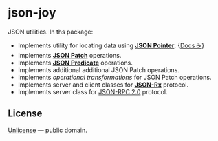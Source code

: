 # json-joy

JSON utilities. In ths package:

- Implements utility for locating data using [__JSON Pointer__][json-pointer]. {[Docs ☕️](./docs/json-pointer.md)}
- Implements [__JSON Patch__][json-patch] operations.
- Implements [__JSON Predicate__][json-predicate] operations.
- Implements additional additional JSON Patch operations.
- Implements *operational transformations* for JSON Patch operations.
- Implements server and client classes for [__JSON-Rx__][json-rx] protocol.
- Implements server class for [JSON-RPC 2.0][json-rpc] protocol.

[json-pointer]: https://tools.ietf.org/html/rfc6901
[json-patch]: https://tools.ietf.org/html/rfc6902
[json-predicate]: https://tools.ietf.org/id/draft-snell-json-test-01.html
[json-rx]: https://onp4.com/@vadim/p/gv9z33hjuo
[json-rpc]: https://www.jsonrpc.org/specification

## License

[Unlicense](LICENSE) &mdash; public domain.
